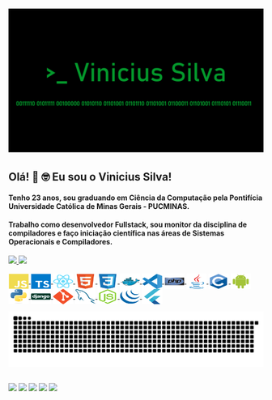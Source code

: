# [![Vinicius Silva](https://github.com/viniciusfdasilva/viniciusfdasilva/blob/main/icon/logo.png)](https://github.com/viniciusfdasilva/viniciusfdasilva/blob/main/icon/logo.png)

## Olá! 👋 :nerd_face: Eu sou o Vinicius Silva!


#### Tenho 23 anos, sou graduando em Ciência da Computação pela Pontifícia Universidade Católica de Minas Gerais - PUCMINAS. 
#### Trabalho como desenvolvedor Fullstack, sou monitor da disciplina de compiladores e faço iniciação científica nas áreas de Sistemas Operacionais e Compiladores.

<a href="https://github.com/viniciusfdasilva">
  <img height="180em" src="https://github-readme-stats.vercel.app/api?username=viniciusfdasilva&show_icons=true&theme=tokyonight&include_all_commits=true&count_private=true"/>
  
<img height="180em" src="https://github-readme-stats.vercel.app/api/top-langs/?username=viniciusfdasilva&layout=compact&langs_count=16&theme=tokyonight"/>

<div style="display: inline_block"><br>
  <img align="center" alt="Vini-Js" height="30" width="40" src="https://github.com/viniciusfdasilva/viniciusfdasilva/blob/main/icon/javascript-plain.svg">
  <img align="center" alt="Vini-Ts" height="30" width="40" src="https://github.com/viniciusfdasilva/viniciusfdasilva/blob/main/icon/typescript-plain.svg">
  <img align="center" alt="Vini-React" height="30" width="40" src="https://github.com/viniciusfdasilva/viniciusfdasilva/blob/main/icon/react-original.svg">
  <img align="center" alt="Vini-HTML" height="30" width="40" src="https://github.com/viniciusfdasilva/viniciusfdasilva/blob/main/icon/html5-original.svg">
  <img align="center" alt="Vini-CSS" height="30" width="40" src="https://github.com/viniciusfdasilva/viniciusfdasilva/blob/main/icon/css3-original.svg">
  <img align="center" alt="Vini-Docker" height="30" width="40" src="https://github.com/viniciusfdasilva/viniciusfdasilva/blob/main/icon/docker-original.svg">
  <img align="center" alt="Vini-Vscode" height="30" width="40" src="https://github.com/viniciusfdasilva/viniciusfdasilva/blob/main/icon/vscode.svg">
<img align="center" alt="Vini-Php" height="30" width="40" src="https://github.com/viniciusfdasilva/viniciusfdasilva/blob/main/icon/php-original.svg">
<img align="center" alt="Vini-Java" height="30" width="40" src="https://github.com/viniciusfdasilva/viniciusfdasilva/blob/main/icon/java-original.svg">
<img align="center" alt="Vini-C" height="30" width="40" src="https://github.com/viniciusfdasilva/viniciusfdasilva/blob/main/icon/c-original.svg">
<img align="center" alt="Vini-Android" height="30" width="40" src="https://github.com/viniciusfdasilva/viniciusfdasilva/blob/main/icon/android-original.svg">
<img align="center" alt="Vini-Python" height="30" width="40" src="https://github.com/viniciusfdasilva/viniciusfdasilva/blob/main/icon/python-original.svg">
<img align="center" alt="Vini-Django" height="30" width="40" src="https://github.com/viniciusfdasilva/viniciusfdasilva/blob/main/icon/django-original.svg">
<img align="center" alt="Vini-Git" height="30" width="40" src="https://github.com/viniciusfdasilva/viniciusfdasilva/blob/main/icon/git-original.svg">
<img align="center" alt="Vini-Mysql" height="30" width="40" src="https://github.com/viniciusfdasilva/viniciusfdasilva/blob/main/icon/mysql-original.svg">
<img align="center" alt="Vini-Nodejs" height="30" width="40" src="https://raw.githubusercontent.com/devicons/devicon/master/icons/nodejs/nodejs-original.svg">
<img align="center" alt="Vini-Jquery" height="30" width="40" src="https://raw.githubusercontent.com/devicons/devicon/master/icons/jquery/jquery-original.svg">
  <img align="center" alt="Vini-Flutter" height="30" width="40" src="https://raw.githubusercontent.com/devicons/devicon/master/icons/flutter/flutter-original.svg">
  
  ![Snake animation](https://raw.githubusercontent.com/viniciusfdasilva/viniciusfdasilva/main/github-user-contribution.svg)
</div>
  
  ##
  
  <div>
  <a href = "mailto: vinicius.silva.1046664@sga.pucminas.br"><img src="https://img.shields.io/badge/-Gmail-%23EA4335?style=for-the-badge&logo=gmail&logoColor=white" target="_blank"></a>
  <a href="https://www.linkedin.com/in/viniciusfsilva/" target="_blank"><img src="https://img.shields.io/badge/-LinkedIn-%230077B5?style=for-the-badge&logo=linkedin&logoColor=white" target="_blank"></a>
  <a href="https://www.instagram.com/viniciusilva_25/"><img src="https://img.shields.io/badge/-Instagram-%23E4405F?style=for-the-badge&logo=instagram&logoColor=white" target="_blank"></a>
  <a href="https://twitter.com/ViniciusFranSil"><img src="https://img.shields.io/badge/-Twitter-%230077B5?style=for-the-badge&logo=twitter&logoColor=white" target="_blank"></a>
  <a href="https://github.com/viniciusfdasilva" target="_blank"><img src="https://img.shields.io/badge/-Github-%23333?style=for-the-badge&logo=github&logoColor=white" 
</div>

